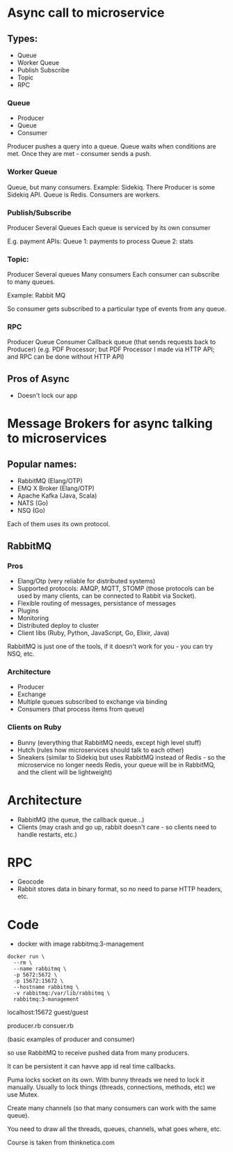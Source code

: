 # Async call to microservice

## Types:
- Queue
- Worker Queue
- Publish Subscribe
- Topic
- RPC

### Queue
- Producer
- Queue
- Consumer

Producer pushes a query into a queue.
Queue waits when conditions are met.
Once they are met - consumer sends a push.

### Worker Queue
Queue, but many consumers.
Example: Sidekiq.
There Producer is some Sidekiq API.
Queue is Redis.
Consumers are workers.

### Publish/Subscribe
Producer
Several Queues
Each queue is serviced by its own consumer

E.g. payment APIs:
Queue 1: payments to process
Queue 2: stats

### Topic:

Producer
Several queues
Many consumers
Each consumer can subscribe to many queues.

Example:
Rabbit MQ

So consumer gets subscribed to a particular type of events from any queue.

### RPC
Producer
Queue
Consumer
Callback queue (that sends requests back to Producer)
(e.g. PDF Processor;
but PDF Processor I made via HTTP API;
and RPC can be done without HTTP API)

## Pros of Async
- Doesn't lock our app

# Message Brokers for async talking to microservices

## Popular names:
- RabbitMQ (Elang/OTP)
- EMQ X Broker (Elang/OTP)
- Apache Kafka (Java, Scala)
- NATS (Go)
- NSQ (Go)

Each of them uses its own protocol.

## RabbitMQ

### Pros
- Elang/Otp (very reliable for distributed systems)
- Supported protocols: AMQP, MQTT, STOMP (those protocols can be used by many clients, can be connected to Rabbit via Socket).
- Flexible routing of messages, persistance of messages
- Plugins
- Monitoring
- Distributed deploy to cluster
- Client libs (Ruby, Python, JavaScript, Go, Elixir, Java)

RabbitMQ is just one of the tools, if it doesn't work for you - you can try NSQ, etc.

### Architecture
- Producer
- Exchange
- Multiple queues subscribed to exchange via binding
- Consumers (that process items from queue)

### Clients on Ruby
- Bunny (everything that RabbitMQ needs, except high level stuff)
- Hutch (rules how microservices should talk to each other)
- Sneakers (similar to Sidekiq but uses RabbitMQ instead of Redis - so the microservice no longer needs Redis, your queue will be in RabbitMQ, and the client will be lightweight)

# Architecture
- RabbitMQ (the queue, the callback queue...)
- Clients (may crash and go up, rabbit doesn't care - so clients need to handle restarts, etc.)

# RPC
- Geocode
- Rabbit stores data in binary format, so no need to parse HTTP headers, etc.

# Code
- docker with image rabbitmq:3-management
````
docker run \
  --rm \
  --name rabbitmq \
  -p 5672:5672 \
  -p 15672:15672 \
  --hostname rabbitmq \
  -v rabbitmq:/var/lib/rabbitmq \
  rabbitmq:3-management
````
localhost:15672
guest/guest

producer.rb
consuer.rb

(basic examples of producer and consumer)

so use RabbitMQ to receive pushed data from many producers.

It can be persistent
it can havve app id
real time callbacks.

Puma locks socket on its own.
With bunny threads we need to lock it manually.
Usually to lock things (threads, connections, methods, etc) we use Mutex.

Create many channels (so that many consumers can work with the same queue).

You need to draw all the threads, queues, channels, what goes where, etc.

Course is taken from thinknetica.com
